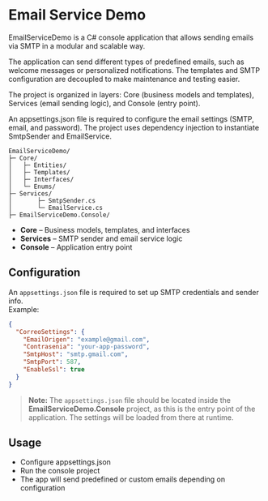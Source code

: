 
# Email Service Demo

EmailServiceDemo is a C# console application that allows sending emails via SMTP in a modular and scalable way.

The application can send different types of predefined emails, such as welcome messages or personalized notifications. The templates and SMTP configuration are decoupled to make maintenance and testing easier.

The project is organized in layers: Core (business models and templates), Services (email sending logic), and Console (entry point).

An appsettings.json file is required to configure the email settings (SMTP, email, and password). The project uses dependency injection to instantiate SmtpSender and EmailService.

```
EmailServiceDemo/
├─ Core/
│   ├─ Entities/
│   ├─ Templates/
│   ├─ Interfaces/
│   └─ Enums/
├─ Services/
│       ├─ SmtpSender.cs 
│       └─ EmailService.cs
├─ EmailServiceDemo.Console/

```


- **Core** – Business models, templates, and interfaces  
- **Services** – SMTP sender and email service logic  
- **Console** – Application entry point  

## Configuration

An `appsettings.json` file is required to set up SMTP credentials and sender info.  
Example:

```json
{
  "CorreoSettings": {
    "EmailOrigen": "example@gmail.com",
    "Contrasenia": "your-app-password",
    "SmtpHost": "smtp.gmail.com",
    "SmtpPort": 587,
    "EnableSsl": true
  }
}
```
> **Note:** The `appsettings.json` file should be located inside the **EmailServiceDemo.Console** project, as this is the entry point of the application. The settings will be loaded from there at runtime.


## Usage

- Configure appsettings.json
- Run the console project
- The app will send predefined or custom emails depending on configuration

